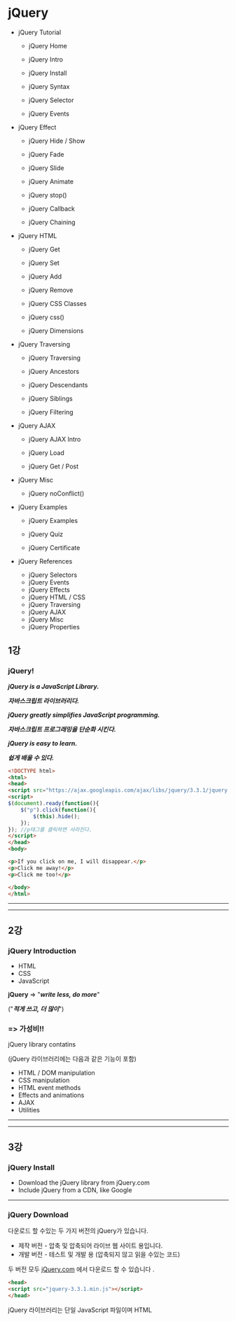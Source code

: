 

# jQuery



* jQuery Tutorial

  * jQuery Home

  * jQuery Intro

  * jQuery Install

  * jQuery Syntax

  * jQuery Selector

  * jQuery Events

    

* jQuery Effect

  * jQuery Hide / Show

  * jQuery Fade

  * jQuery Slide

  * jQuery Animate

  * jQuery stop()

  * jQuery Callback

  * jQuery Chaining

    

* jQuery HTML

  * jQuery Get

  * jQuery Set

  * jQuery Add

  * jQuery Remove

  * jQuery CSS Classes

  * jQuery css()

  * jQuery Dimensions

    

* jQuery Traversing

  * jQuery Traversing

  * jQuery Ancestors

  * jQuery Descendants

  * jQuery Siblings

  * jQuery Filtering

    

* jQuery AJAX

  * jQuery AJAX Intro

  * jQuery Load

  * jQuery Get / Post

    

* jQuery Misc

  * jQuery noConflict()

    

* jQuery Examples

  * jQuery Examples

  * jQuery Quiz

  * jQuery Certificate

    

* jQuery References

  * jQuery Selectors
  * jQuery Events
  * jQuery Effects
  * jQuery HTML / CSS
  * jQuery Traversing
  * jQuery AJAX
  * jQuery Misc
  * jQuery Properties





## 1강



### jQuery!



***jQuery is a JavaScript Library.***

***자바스크립트 라이브러리다.***



***jQuery greatly simplifies JavaScript programming.***

***자바스크립트 프로그래밍을 단순화 시킨다.***



***jQuery is easy to learn.***

***쉽게 배울 수 있다.***



```html
<!DOCTYPE html>
<html>
<head>
<script src="https://ajax.googleapis.com/ajax/libs/jquery/3.3.1/jquery.min.js"></script>
<script>
$(document).ready(function(){
    $("p").click(function(){
        $(this).hide();
    });
}); //p태그를 클릭하면 사라진다.
</script>
</head>
<body>

<p>If you click on me, I will disappear.</p>
<p>Click me away!</p>
<p>Click me too!</p>

</body>
</html>

```





---

---



## 2강



### jQuery Introduction



* HTML
* CSS
* JavaScript



**jQuery** => "***write less, do more***"

("***적게 쓰고, 더 많이***")

### => 가성비!!



jQuery library contatins

(jQuery 라이브러리에는 다음과 같은 기능이 포함)

* HTML / DOM manipulation
* CSS manipulation
* HTML event methods
* Effects and animations
* AJAX
* Utilities





---

---



## 3강



### jQuery Install



* Download the jQuery library from jQuery.com
* Include jQuery from a CDN, like Google



---



### jQuery Download



다운로드 할 수있는 두 가지 버전의 jQuery가 있습니다.

- 제작 버전 - 압축 및 압축되어 라이브 웹 사이트 용입니다.
- 개발 버전 - 테스트 및 개발 용 (압축되지 않고 읽을 수있는 코드)

두 버전 모두 [jQuery.com](http://jquery.com/download/) 에서 다운로드 할 수 있습니다 .



```html
<head>
<script src="jquery-3.3.1.min.js"></script>
</head>
```



jQuery 라이브러리는 단일 JavaScript 파일이며 HTML <script> 태그로 참조합니다 (***<script> 태그는 <head> 섹션 안에 있어야 함***).





---

---



## 4강



### jQuery Syntax



**Basic syntax is:**

(**기본 문법**)

```javascript
$(selector).action()
```



Examples:

```javascript
$(this).hide() //hides the current element.*****
$("p").hide() //hides all <p> elements.
$(".test").hide() //hides all elements with class="test".
$("#test").hide() //hides the element with id="test".
```

***$(this).hide()***



---

#### **The Document Ready Event**

### ***기본***

```javascript
$(document).ready(function(){
    
    //jQuery methods go here...
    
})
```

jQuery는 *도큐멘트 레디 이벤트*

***먼저 jQuery 라이브러리가 로딩이 되어야 실행이 된다!!***

---

#### The element Selector



You can select all <p> elements on a page like this:

```javascript
$("p")
```



Examples:

```javascript
$(document).ready(function(){
    $("button").click(function(){
        $("p").hide();
    });
});
// 버튼을 클릭하면 p태그를 숨긴다.
```

---

#### The #id Selector



```javascript
$("#test")
```



Examples:

```javascript
$(document).ready(function(){
    $("button").click(function(){
        $("#test").hide();
    });
});
// 버튼을 클릭하면 test라는 id를 가진 elements를 숨긴다.
```

---

#### The .class Selector



```javascript
$(".test")
```



Examples:

```javascript
$(document).ready(function(){
    $("button").click(function(){
        $(".test").hide();
    });
});
// 버튼을 클릭하면 test라는 class에 속해 있는 elements를 숨긴다.
```

---

#### More Examples of jQuery Selectors



| Syntax                     | Description                                                  |
| -------------------------- | ------------------------------------------------------------ |
| $("*")                     | Selects ***all*** elements                                   |
| **$(this)**                | Selects the ***current*** HTML element                       |
| $("p.intro")               | Selects all <p> elements with class="intro" (***p태그와 class가 intro 모두에 속하는 element를***) |
| $("p:first")               | Selects the first <p> element (***첫 p태그의 element를***)   |
| $("ul li:first")           | Selects the first <li> element of the first <ul> (***ul의 첫 번째 li***) |
| $("ul li:first-child")     | Selects the first <li> element of every <ul> (***모든 ul의 첫 번째 li들***) |
| $("[href]")                | Selects all elements with an href attribute (***하이퍼 레퍼런스* 속성을 가진 것은 전부 선택**) |
| *$("a[target='_blank']")*  | Selects all <a> elements with a target attribute value equal to "_blank" (***타겟으로 언더바 블랭크가 있는 것을 전부 선택***) |
| *$("a[target!='_blank']")* | Selects all <a> elements with a target attribute value NOT equal to "_blank" (***타겟으로 언더바 블랭크가 아닌 것을 전부 선택***) |
| $(":button")               | Selects all <button> elements and <input> elements of type="button" (***모든 버튼을 선택***) |
| *$("tr:even")*             | Selects all even <tr> elements (***테이블의 짝수 번째들을 선택***) |
| *$( "tr:odd")*             | Selects all odd <tr> elements (***테이블의 홀수 번째들을 선택***) |

---

---



## 5강



### jQuery Event Method



***Event***

visitor's actions



Examples:

* moving a mouse over an element
* selecting a radio button
* clicking on an element



---

#### ***DOM events:***

| Mouse Events | Keyboard Events | Form Events | Document/Window Events |
| ------------ | --------------- | ----------- | ---------------------- |
| click        | keypress        | submit      | load                   |
| dblclick     | keydown         | change      | resize                 |
| mouseenter   | keyup           | focus       | scroll                 |
| mouseleave   |                 | blur        | unload                 |

___

#### jQuery Syntax for Event Methods



To assign a click event to all paragraphs on an page, you can do this:

(클릭 이벤트 할당)

```javascript
$("p").click();
```



The next step is to define what should happen when the event fires. You must pass a function to the event:

```javascript
$("p").click(function(){
    // action goes here!!
    // ex) 사라지거나 경고창을 띄우는
});
```

---

#### Commonly Used jQuery Event Methods



### ***$ (document) .ready ()***





* ***click()***

Examples:

```javascript
$("p").click(function(){
    $(this).hide();
});
```



* ***dblclick()***

Examples:

```javascript
$("p").dblclick(function(){
    $(this).hide();
});
```



* ***mouseenter()***

(*마우스를 가져다 대는 것*)

Examples:

```javascript
$("#p1").mouseenter(function(){
    alert("You entered p1!");
});
```



* ***mouseleave()***

(마우스를 떼는 것)

Examples:

```javascript
$("#p1").mouseleave(function(){
    alert("Bye! You now leave p1!");
});
```



* *mousedown()*

(마우스 왼쪽 버튼을 누를 때(누르는 순간))

Examples:

```javascript
$("#p1").mousedown(function(){
    alert("Mouse down over p1!");
});
```



* *mouseup()*

(마우스 왼쪽 버튼을 누를 때(떼는 순간))

Examples:

```javascript
$("#p1").mousedown(function(){
    alert("Mouse up over p1!");
});
```



* *hover()*

Examples:

```javascript
$("#p1").hover(function(){
    alert("You entered p1!");
},
function(){
    alert("Bye! You now leave p1!");
});
```



* ***focus()***

(마우스를 클릭 해놓으면 색이 변한다.)

Examples:

```javascript
$("input").focus(function(){
    $(this).css("background-color", "#cccccc");
});
```



* ***blur()***

(마우스가 클릭 된 곳에서 다른 곳을 클릭하면 변했던 색이 다시 원래로 돌아온다.)

Examples:

```javascript
$("input").blur(function(){
    $(this).css("background-color", "#ffffff");
});
```





=> 외울 필요는 전혀 없다.

필요할 때 마다 찾아서 쓰자



---

---



## 6강



### jQuery Effects!

##### (Hide and Show)



---

#### jQuery hide() and show()



### Effect 중에 Hide and Show가 중요!!



**syntax**

```javascript
$(selector).hide(speed,callback);

$(selector).show(speed,callback);
```

tip.

***speed***

ex) "fast" / "slow" / "1초 = 1000"

***callback***

다음 챕터에서...



Examples:

```javascript
$("#hide").click(function(){
    $("p").hide();
});

$("#show").click(function(){
    $("p").show();
});
```



```javascript
$("button").click(function(){
    $("p").hide(1000);
});
```

---

#### jQuery toggle()

(*스위치로 껐다 켰다 하는 것* )



### 스위치!!



**syntax**

```javascript
$(selector).toggle(speed,callback);
```



Examples:

```javascript
$("button").click(function(){
    $("p").toggle();
});
```

---

#### jQuery Effect Methods

| Method        | Description                                                  |
| ------------- | ------------------------------------------------------------ |
| animate()     | Runs a custom animation on the selected elements             |
| clearQueue()  | Removes all remaining queued functions from the selected elements |
| delay()       | Sets a delay for all queued functions on the selected elements |
| dequeue()     | Removes the next function from the queue, and then executes the function |
| fadeIn()      | Fades in the selected elements                               |
| fadeOut()     | Fades out the selected elements                              |
| fadeTo()      | Fades in/out the selected elements to a given opacity        |
| fadeToggle()  | Toggles between the fadeIn() and fadeOut() methods           |
| finish()      | Stops, removes and completes all queued animations for the selected elements |
| hide()        | Hides the selected elements                                  |
| queue()       | Shows the queued functions on the selected elements          |
| show()        | Shows the selected elements                                  |
| slideDown()   | Slides-down (shows) the selected elements                    |
| slideToggle() | Toggles between the slideUp() and slideDown() methods        |
| slideUp()     | Slides-up (hides) the selected elements                      |
| stop()        | Stops the currently running animation for the selected elements |
| toggle()      | Toggles between the hide() and show() methods                |

tip.

*한 번씩 실행해보자!!*



* ***animate()***

(지정 애니메이션을 실행)

```javascript
$("button").click(function(){
    $("#box").animate({height: "300px"});
});//박스가 늘어난다
```

Examples:

```javascript
<!DOCTYPE html>
<html>
<head>
<script src="https://ajax.googleapis.com/ajax/libs/jquery/3.3.1/jquery.min.js"></script>
<script>
$(document).ready(function(){
    $("#btn1").click(function(){
        $("#box").animate({height: "300px"});
    });
    $("#btn2").click(function(){
        $("#box").animate({height: "100px"});
    });
});
</script>
</head>
<body>

<button id="btn1">Animate height</button>
<button id="btn2">Reset height</button>

<div id="box" style="background:#98bf21;height:100px;width:100px;margin:6px;"></div>

</body>
</html>
```



* ***clearQueue()***

(선택한 요소에서 대기 열에 있는 나머지 기능을 모두 제거)

```javascript
$("button").click(function(){
    $("div").clearQueue();
});//기능을 정지?
```

Examples:

```javascript
<!DOCTYPE html>
<html>
<head>
<script src="https://ajax.googleapis.com/ajax/libs/jquery/3.3.1/jquery.min.js"></script>
<script> 
$(document).ready(function(){
    $("#start").click(function(){
        $("div").animate({height: 300}, 1500);
        $("div").animate({width: 300}, 1500);
        $("div").animate({height: 100}, 1500);
        $("div").animate({width: 100}, 1500);
    });
    $("#stop").click(function(){
        $("div").clearQueue();
    });
});
</script> 
</head>
<body>

<button id="start">Start Animation</button>
<button id="stop">Stop Animation</button>
<br><br>

<div style="background:red;height:100px;width:100px;"></div>
 
</body>
</html>
```



* ***delay***

(선택한 요소에서 모든 대기 열 기능에 대한 지연을 설정합니다.)

**"slow" / "fast" / 1000 = 1초**

```javascript
$("button").click(function(){
    $("#div1").delay("slow").fadeIn();
    $("#div2").delay("fast").fadeIn();
});
```

Examples:

```javascript
<!DOCTYPE html>
<html>
<head>
<script src="https://ajax.googleapis.com/ajax/libs/jquery/3.3.1/jquery.min.js"></script>
<script>
$(document).ready(function(){
  $("button").click(function(){
    $("#div1").delay("slow").fadeIn();
    $("#div2").delay("fast").fadeIn();
    $("#div3").delay(800).fadeIn();
    $("#div4").delay(2000).fadeIn();
    $("#div5").delay(4000).fadeIn();
  });
});
</script>
</head>
<body>

<p>This example sets different speed values for the delay() method.</p>
<button>Click to fade in boxes with a delay</button>
<br><br>

<div id="div1" style="width:90px;height:90px;display:none;background-color:black;"></div><br>
<div id="div2" style="width:90px;height:90px;display:none;background-color:green;"></div><br>
<div id="div3" style="width:90px;height:90px;display:none;background-color:blue;"></div><br>
<div id="div4" style="width:90px;height:90px;display:none;background-color:red;"></div><br>
<div id="div5" style="width:90px;height:90px;display:none;background-color:purple;"></div><br>

</body>
</html>
```

 



---

---



## 7강



### jQuery Effects

##### (Fading)



* fadeIn()
* fadeOut()
* fadeToggle()
* fadeTo()



---



* ***fadeIn()***

**Syntax:**

```javascript
$(selector).fadeIn(speed, callback);
```

선택자 지정하고 페이드인을 한다.

속도 지정하고 콜백



Examples:

```javascript
$("button").click(function(){
    $("#div1").fadeIn();
    $("#div2").fadeIn("slow");
    $("#div3").fadeIn(3000);
});
```

```javascript
<!DOCTYPE html>
<html>
<head>
<script src="https://ajax.googleapis.com/ajax/libs/jquery/3.3.1/jquery.min.js"></script>
<script>
$(document).ready(function(){
    $("button").click(function(){
        $("#div1").fadeOut();
        $("#div2").fadeOut("slow");
        $("#div3").fadeOut(3000);
    });
});
</script>
</head>
<body>

<p>Demonstrate fadeOut() with different parameters.</p>

<button>Click to fade out boxes</button><br><br>

<div id="div1" style="width:80px;height:80px;background-color:red;"></div><br>
<div id="div2" style="width:80px;height:80px;background-color:green;"></div><br>
<div id="div3" style="width:80px;height:80px;background-color:blue;"></div>

</body>
</html>
```



* ***fadeOut()***

**Syntax:**

```javascript
$(selector).fadeOut(speed, callback);
```

Examples:

```javascript
$("button").click(function(){
    $("#div1").fadeOut();
    $("#div2").fadeOut("slow");
    $("#div3").fadeOut(3000);
});
```

```javascript
<!DOCTYPE html>
<html>
<head>
<script src="https://ajax.googleapis.com/ajax/libs/jquery/3.3.1/jquery.min.js"></script>
<script>
$(document).ready(function(){
    $("button").click(function(){
        $("#div1").fadeOut();
        $("#div2").fadeOut("slow");
        $("#div3").fadeOut(3000);
    });
});
</script>
</head>
<body>

<p>Demonstrate fadeOut() with different parameters.</p>

<button>Click to fade out boxes</button><br><br>

<div id="div1" style="width:80px;height:80px;background-color:red;"></div><br>
<div id="div2" style="width:80px;height:80px;background-color:green;"></div><br>
<div id="div3" style="width:80px;height:80px;background-color:blue;"></div>

</body>
</html>
```



* ***fadeToggle()***

**Syntax:**

```javascript
$(selector).fadeToggle(speed, callback);
```

토글은 스위치!!



Examples:

```javascript
$("button").click(function(){
    $("#div1").fadeToggle();
    $("#div2").fadeToggle("slow");
    $("#div3").fadeToggle(3000);
});
```

```javascript
<!DOCTYPE html>
<html>
<head>
<script src="https://ajax.googleapis.com/ajax/libs/jquery/3.3.1/jquery.min.js"></script>
<script>
$(document).ready(function(){
    $("button").click(function(){
        $("#div1").fadeToggle();
        $("#div2").fadeToggle("slow");
        $("#div3").fadeToggle(3000);
    });
});
</script>
</head>
<body>

<p>Demonstrate fadeToggle() with different speed parameters.</p>

<button>Click to fade in/out boxes</button><br><br>

<div id="div1" style="width:80px;height:80px;background-color:red;"></div>
<br>
<div id="div2" style="width:80px;height:80px;background-color:green;"></div>
<br>
<div id="div3" style="width:80px;height:80px;background-color:blue;"></div>

</body>
</html>
```



* ***fadeTo()***

**Syntax:**

```javascript
$(selector).fadeTo(speed,opacity,callback);
```

fadeTo()의 경우 opacity가 포함!!

(opacity => 투명도(0에서 1사이))



Examples:

```javascript
$("button").click(function(){
    $("#div1").fadeTo("slow", 0.15);
    $("#div2").fadeTo("slow", 0.4);
    $("#div3").fadeTo("slow", 0.7);
});
```

```javascript
<!DOCTYPE html>
<html>
<head>
<script src="https://ajax.googleapis.com/ajax/libs/jquery/3.3.1/jquery.min.js"></script>
<script>
$(document).ready(function(){
    $("button").click(function(){
        $("#div1").fadeTo("slow", 0.15);
        $("#div2").fadeTo("slow", 0.4);
        $("#div3").fadeTo("slow", 0.7);
    });
});
</script>
</head>
<body>

<p>Demonstrate fadeTo() with different parameters.</p>

<button>Click to fade boxes</button><br><br>

<div id="div1" style="width:80px;height:80px;background-color:red;"></div><br>
<div id="div2" style="width:80px;height:80px;background-color:green;"></div><br>
<div id="div3" style="width:80px;height:80px;background-color:blue;"></div>

</body>
</html>
```





---

---



## 8강



### jQuery Effects

##### (Sliding)



* slideDown()
* slideUp()
* slideToggle()



---



* ***slideDown()***

**Syntax:**

```javascript
$(selector).slideDown(speed,callback);
```

Examples:

```javascript
$("#flip").click(function(){
    $("#panel").slideDown();
});
```

```javascript
<!DOCTYPE html>
<html>
<head>
<script src="https://ajax.googleapis.com/ajax/libs/jquery/3.3.1/jquery.min.js"></script>
<script> 
$(document).ready(function(){
    $("#flip").click(function(){
        $("#panel").slideDown("slow");
    });
});
</script>
 
<style> 
#panel, #flip {
    padding: 5px;
    text-align: center;
    background-color: #e5eecc;
    border: solid 1px #c3c3c3;
}

#panel {
    padding: 50px;
    display: none;
}
</style>
</head>
<body>
 
<div id="flip">Click to slide down panel</div>
<div id="panel">Hello world!</div>

</body>
</html>
```



* ***slideUp()***

**Syntax:**

```javascript
$(selector).slideUp(speed,callback);
```

Examples:

```javascript
$("#flip").click(function(){
    $("#panel").slideUp();
});
```

```javascript
<!DOCTYPE html>
<html>
<head>
<script src="https://ajax.googleapis.com/ajax/libs/jquery/3.3.1/jquery.min.js"></script>
<script> 
$(document).ready(function(){
    $("#flip").click(function(){
        $("#panel").slideUp("slow");
    });
});
</script>
 
<style> 
#panel, #flip {
    padding: 5px;
    text-align: center;
    background-color: #e5eecc;
    border: solid 1px #c3c3c3;
}

#panel {
    padding: 50px;
}
</style>
</head>
<body>
 
<div id="flip">Click to slide up panel</div>
<div id="panel">Hello world!</div>

</body>
</html>
```



* ***slideToggle()***

**Syntax:**

```javascript
$(selector).slideToggle(speed,callback);
```

토글은 스위치!!



Examples:

```javascript
$("#flip").click(function(){
    $("#panel").slideToggle();
});
```

```javascript
<!DOCTYPE html>
<html>
<head>
<script src="https://ajax.googleapis.com/ajax/libs/jquery/3.3.1/jquery.min.js"></script>
<script> 
$(document).ready(function(){
    $("#flip").click(function(){
        $("#panel").slideToggle("slow");
    });
});
</script>

<style> 
#panel, #flip {
    padding: 5px;
    text-align: center;
    background-color: #e5eecc;
    border: solid 1px #c3c3c3;
}

#panel {
    padding: 50px;
    display: none;
}
</style>
</head>
<body>
 
<div id="flip">Click to slide the panel down or up</div>
<div id="panel">Hello world!</div>

</body>
</html>
```





---

---



## 9강



### jQuery Effects

##### (Animation)



* ***animate()***

**Syntax:**

```javascript
$(selector).animate({params},speed,callback);
```

Examples:

```javascript
$("button").click(function(){
    $("div").animate({left: '250px'});
}); //왼쪽에 250px만큼 공간을 두고 이동
```

```javascript
<!DOCTYPE html>
<html>
<head>
<script src="https://ajax.googleapis.com/ajax/libs/jquery/3.3.1/jquery.min.js"></script>
<script> 
$(document).ready(function(){
    $("button").click(function(){
        $("div").animate({left: '250px'});
    });
});
</script> 
</head>
<body>

<button>Start Animation</button>

<p>By default, all HTML elements have a static position, and cannot be moved. To manipulate the position, remember to first set the CSS position property of the element to relative, fixed, or absolute!</p>

<div style="background:#98bf21;height:100px;width:100px;position:absolute;"></div>

</body>
</html>
```



* ***animate()*** - **(Manipulate Multiple Properties)**



tip.

복합적



Examples:

```javascript
$("button").click(function(){
    $("div").animate({
        left: '250px',
        opacity: '0.5',
        height: '150px',
        width: '150px'
    });
}); 
```

```javascript
<!DOCTYPE html>
<html>
<head>
<script src="https://ajax.googleapis.com/ajax/libs/jquery/3.3.1/jquery.min.js"></script>
<script> 
$(document).ready(function(){
    $("button").click(function(){
        $("div").animate({
            left: '250px',
            opacity: '0.5',
            height: '150px',
            width: '150px'
        });
    });
});
</script> 
</head>
<body>

<button>Start Animation</button>

<p>By default, all HTML elements have a static position, and cannot be moved. To manipulate the position, remember to first set the CSS position property of the element to relative, fixed, or absolute!</p>

<div style="background:#98bf21;height:100px;width:100px;position:absolute;"></div>

</body>
</html>
```



* ***animate()*** - (**Using Relative Values)**



tip.

+= : 상대적 증가

-= : 상대적 감소



Examples:

```javascript
$("button").click(function(){
    $("div").animate({
        left: '250px',
        height: '+=150px',
        width: '+=150px'
    });
});
/*
relative
+=(상대적 증가) / -=(상대적 감소)
*/
```

```javascript
<!DOCTYPE html>
<html>
<head>
<script src="https://ajax.googleapis.com/ajax/libs/jquery/3.3.1/jquery.min.js"></script>
<script> 
$(document).ready(function(){
    $("button").click(function(){
        $("div").animate({
            left: '250px',
            height: '+=150px',
            width: '+=150px'
        });
    });
});
</script> 
</head>
<body>

<button>Start Animation</button>

<p>By default, all HTML elements have a static position, and cannot be moved. To manipulate the position, remember to first set the CSS position property of the element to relative, fixed, or absolute!</p>

<div style="background:#98bf21;height:100px;width:100px;position:absolute;"></div>

</body>
</html>
```



* ***animate()*** - **(Using Pre-defined Values)**



tip.

toggle

### 스위치!!



Examples:

```javascript
$("button").click(function(){
    $("div").animate({
        height: 'toggle'
    });
}); 
```

```javascript
<!DOCTYPE html>
<html>
<head>
<script src="https://ajax.googleapis.com/ajax/libs/jquery/3.3.1/jquery.min.js"></script>
<script> 
$(document).ready(function(){
    $("button").click(function(){
        $("div").animate({
            height: 'toggle'
        });
    });
});
</script> 
</head>
<body>

<p>Click the button multiple times to toggle the animation.</p>

<button>Start Animation</button>

<p>By default, all HTML elements have a static position, and cannot be moved. To manipulate the position, remember to first set the CSS position property of the element to relative, fixed, or absolute!</p>

<div style="background:#98bf21;height:100px;width:100px;position:absolute;"></div>

</body>
</html>
```



* ***animate()*** - **(Uses Queue Functionality)**



tip.

#### 순서!!(연속적 / 하나씩)



Examples. 1

```javascript
$("button").click(function(){
    var div = $("div");
    div.animate({height: '300px', opacity: '0.4'}, "slow");
    div.animate({width: '300px', opacity: '0.8'}, "slow");
    div.animate({height: '100px', opacity: '0.4'}, "slow");
    div.animate({width: '100px', opacity: '0.8'}, "slow");
}); 
```

```javascript
<!DOCTYPE html>
<html>
<head>
<script src="https://ajax.googleapis.com/ajax/libs/jquery/3.3.1/jquery.min.js"></script>
<script> 
$(document).ready(function(){
    $("button").click(function(){
        var div = $("div");
        div.animate({height: '300px', opacity: '0.4'}, "slow");
        div.animate({width: '300px', opacity: '0.8'}, "slow");
        div.animate({height: '100px', opacity: '0.4'}, "slow");
        div.animate({width: '100px', opacity: '0.8'}, "slow");
    });
});
</script> 
</head>
<body>

<button>Start Animation</button>

<p>By default, all HTML elements have a static position, and cannot be moved. To manipulate the position, remember to first set the CSS position property of the element to relative, fixed, or absolute!</p>

<div style="background:#98bf21;height:100px;width:100px;position:absolute;"></div>

</body>
</html>

```



Examples. 2

```javascript
$("button").click(function(){
    var div = $("div");
    div.animate({left: '100px'}, "slow");
    div.animate({fontSize: '3em'}, "slow");
}); 
```

```javascript
<!DOCTYPE html>
<html>
<head>
<script src="https://ajax.googleapis.com/ajax/libs/jquery/3.3.1/jquery.min.js"></script>
<script> 
$(document).ready(function(){
    $("button").click(function(){
        var div = $("div");  
        div.animate({left: '100px'}, "slow");
        div.animate({fontSize: '3em'}, "slow");
    });
});
</script> 
</head>
<body>

<button>Start Animation</button>

<p>By default, all HTML elements have a static position, and cannot be moved. To manipulate the position, remember to first set the CSS position property of the element to relative, fixed, or absolute!</p>

<div style="background:#98bf21;height:100px;width:200px;position:absolute;">HELLO</div>

</body>
</html>
```





---

---



## 10강



### jQuery Stop Animation



* ***stop()***

동작 중인 애니메이션을 멈춘다!!



**Syntax:**

```javascript
$(selector).stop(stopAll,goToEnd);
```



tip. *전부 기본 값은 아니다!*(이해가 잘 안됨!!)

**stopAll**: 전부 멈출지 / 현재 진행 중인 것만 멈출지

(기본값으로는 현재 진행 중인 것만 멈춘다.)

**goToEnd**: 멈추었을 때 처음부터 다시 시작할 것 인지



기본 값이 아니라는 것이 비어있어도 된다는 의미?

비어있어도 동작은 한다!!



Examples:

```javascript
$("#stop").click(function(){
    $("#panel").stop();
});
```

```javascript
<!DOCTYPE html>
<html>
<head>
<script src="https://ajax.googleapis.com/ajax/libs/jquery/3.3.1/jquery.min.js"></script>
<script> 
$(document).ready(function(){
    $("#flip").click(function(){
        $("#panel").slideDown(5000);
    });
    $("#stop").click(function(){
        $("#panel").stop();
    });
});
</script>
 
<style> 
#panel, #flip {
    padding: 5px;
    font-size: 18px;
    text-align: center;
    background-color: #555;
    color: white;
    border: solid 1px #666;
    border-radius: 3px;
}

#panel {
    padding: 50px;
    display: none;
}
</style>
</head>
<body>
 
<button id="stop">Stop sliding</button>

<div id="flip">Click to slide down panel</div>
<div id="panel">Hello world!</div>

</body>
</html>
```





---

---



## 11강



### jQuery Callback Function



***주고 있는 효과가 다 끝났을 때 실행되는 함수***

***콜백 함수는 현재 효과가 끝난 후에 실행 됩니다.***



일반적인 구문

Typical syntax:

```javascript
 $(selector).hide(speed,callback);
```



tip.

**speed**: 대기시간 ("slow", "fast", "1000", ...)

**callback**: 콜백 함수

ex) 10초 후(**speed**)에 hide기능(**callback**)을 실행한다!!



**Example with Callback**

```javascript
$("button").click(function(){
    $("p").hide("slow", function(){
        alert("The paragraph is now hidden");
    });
});
```

```javascript
<!DOCTYPE html>
<html>
<head>
<script src="https://ajax.googleapis.com/ajax/libs/jquery/3.3.1/jquery.min.js"></script>
<script>
$(document).ready(function(){
    $("button").click(function(){
        $("p").hide("slow", function(){
            alert("The paragraph is now hidden");
        });
    });
});
</script>
</head>
<body>

<button>Hide</button>

<p>This is a paragraph with little content.</p>

</body>
</html>
```



**Example without Callback**

```javascript
$("button").click(function(){
    $("p").hide(1000);
    alert("The paragraph is now hidden");
});
```

```javascript
<!DOCTYPE html>
<html>
<head>
<script src="https://ajax.googleapis.com/ajax/libs/jquery/3.3.1/jquery.min.js"></script>
<script>
$(document).ready(function(){
    $("button").click(function(){
        $("p").hide(1000);
        alert("The paragraph is now hidden");
    });
});
</script>
</head>
<body>

<button>Hide</button>

<p>This is a paragraph with little content.</p>

</body>
</html>
```





---

---



## 12강



### jQuery Chaining



***동일한 요소에서 여러 jQuery명령을 차례로 실행***



Example:

```javascript
$("#p1").css("color", "red").slideUp(2000).slideDown(2000);
```

*선택자 #p1에서 css기능 slideUp기능 slideDown기능을 순서대로 실행!!*

```javascript
<!DOCTYPE html>
<html>
<head>
<script src="https://ajax.googleapis.com/ajax/libs/jquery/3.3.1/jquery.min.js"></script>
<script>
$(document).ready(function(){
    $("button").click(function(){
        $("#p1").css("color", "red").slideUp(2000).slideDown(2000);
    });
});
</script>
</head>
<body>

<p id="p1">jQuery is fun!!</p>

<button>Click me</button>

</body>
</html>
```



Example:

```javascript
$("#p1").css("color", "red")
  .slideUp(2000)
  .slideDown(2000);
```

*jQuery는 관대한 언어라 이런 식으로 작성하여도 오류가 발생하지 않는다!!*





---

---



## 13강



### jQuery HTML!

#### (Get Content and Attributes)



---

### ***jQuery DOM Manipulation***

#### ***(DOM = Document Object Model)***

#### ***(문서 객체 모델)***

*문서들의 여러 부분들을 object로 모듈화 시켜 트리 형태로  나타내는 것을 DOM이라고 한다.*

(브라우저에서 시각적으로 볼 때 그 많은 것들은 표준화 된 DOM이라는 것을 이용해서 쉽게 처리)

jQuery는 이러한 DOM을 간단하게 다룰 수 있는 장점이 있다. (***내용 이해 필수!!***)

---



* ***text()*** - 선택한 요소의 텍스트 내용을 설정하거나 반환합니다.
* ***html()*** - 선택한 요소의 내용을 설정하거나 반환합니다(HTML 마크 업 포함).
* ***val()*** - 양식 필드의 값을 설정하거나 반환합니다.
* ***attr()*** - href의 속성값을 가져오는 방법



Example: text() / html()

```javascript
$("#btn1").click(function(){
    alert("Text: " + $("#test").text());
});
$("#btn2").click(function(){
    alert("HTML: " + $("#test").html());
});
```

```javascript
<!DOCTYPE html>
<html>
<head>
<script src="https://ajax.googleapis.com/ajax/libs/jquery/3.3.1/jquery.min.js"></script>
<script>
$(document).ready(function(){
    $("#btn1").click(function(){
        alert("Text: " + $("#test").text());
    });
    $("#btn2").click(function(){
        alert("HTML: " + $("#test").html());
    });
});
</script>
</head>
<body>

<p id="test">This is some <b>bold</b> text in a paragraph.</p>

<button id="btn1">Show Text</button>
<button id="btn2">Show HTML</button>

</body>
</html>
```

**text()** =>

Text: This is some bold text in a paragraph.



**html()** =>

HTML: This is some <b>bold</b> text in a paragraph.





Example: val()

```javascript
$("#btn1").click(function(){
    alert("Value: " + $("#test").val());
});
```

```javascript
<!DOCTYPE html>
<html>
<head>
<script src="https://ajax.googleapis.com/ajax/libs/jquery/3.3.1/jquery.min.js"></script>
<script>
$(document).ready(function(){
    $("button").click(function(){
        alert("Value: " + $("#test").val());
    });
});
</script>
</head>
<body>

<p>Name: <input type="text" id="test" value="Mickey Mouse"></p>

<button>Show Value</button>

</body>
</html>
```

**val()** =>

Value: Mickey Mouse





Example: attr()

```javascript
$("button").click(function(){
    alert($("#w3s").attr("href"));
});
```

```javascript
<!DOCTYPE html>
<html>
<head>
<script src="https://ajax.googleapis.com/ajax/libs/jquery/3.3.1/jquery.min.js"></script>
<script>
$(document).ready(function(){
    $("button").click(function(){
        alert($("#w3s").attr("href"));
    });
});
</script>
</head>
<body>

<p><a href="https://www.w3schools.com" id="w3s">W3Schools.com</a></p>

<button>Show href Value</button>

</body>
</html>
```

**attr()** =>

https://www.w3schools.com





---

---



## 14강



### jQuery Add Elements



* ***append()*** - 선택한 요소의 끝에 내용을 삽입합니다.
* ***prepend()*** - 선택한 요소의 시작 부분에 내용을 삽입합니다.
* ***after()*** - 선택한 요소 뒤에 내용을 삽입
* ***before()*** - 선택한 요소 앞에 내용을 삽입



Example: append()

```javascript
$("p").append("Some appended text.");
```

```javascript
<!DOCTYPE html>
<html>
<head>
<script src="https://ajax.googleapis.com/ajax/libs/jquery/3.3.1/jquery.min.js"></script>
<script>
$(document).ready(function(){
    $("#btn1").click(function(){
        $("p").append(" <b>Appended text</b>.");
    });

    $("#btn2").click(function(){
        $("ol").append("<li>Appended item</li>");
    });
});
</script>
</head>
<body>

<p>This is a paragraph.</p>
<p>This is another paragraph.</p>

<ol>
  <li>List item 1</li>
  <li>List item 2</li>
  <li>List item 3</li>
</ol>

<button id="btn1">Append text</button>
<button id="btn2">Append list items</button>

</body>
</html>
```



Example: prepend()

```javascript
$("p").prepend("Some prepended text.");
```

```javascript
<!DOCTYPE html>
<html>
<head>
<script src="https://ajax.googleapis.com/ajax/libs/jquery/3.3.1/jquery.min.js"></script>
<script>
$(document).ready(function(){
    $("#btn1").click(function(){
        $("p").prepend("<b>Prepended text</b>. ");
    });
    $("#btn2").click(function(){
        $("ol").prepend("<li>Prepended item</li>");
    });
});
</script>
</head>
<body>

<p>This is a paragraph.</p>
<p>This is another paragraph.</p>

<ol>
  <li>List item 1</li>
  <li>List item 2</li>
  <li>List item 3</li>
</ol>

<button id="btn1">Prepend text</button>
<button id="btn2">Prepend list item</button>

</body>
</html>
```



Example: 여러 가지 새로운 element 추가 방법 (**중요!!**)

```javascript
function appendText() {
    var txt1 = "<p>Text.</p>";               // Create element with HTML  
    var txt2 = $("<p></p>").text("Text.");   // Create with jQuery
    var txt3 = document.createElement("p");  // Create with DOM
    txt3.innerHTML = "Text.";
    $("body").append(txt1, txt2, txt3);      // Append the new elements 
}
```

```javascript
<!DOCTYPE html>
<html>
<head>
<script src="https://ajax.googleapis.com/ajax/libs/jquery/3.3.1/jquery.min.js"></script>
<script>
function appendText() {
    var txt1 = "<p>Text.</p>";              // Create text with HTML
    var txt2 = $("<p></p>").text("Text.");  // Create text with jQuery
    var txt3 = document.createElement("p");
    txt3.innerHTML = "Text.";               // Create text with DOM
    $("body").append(txt1, txt2, txt3);     // Append new elements
}
</script>
</head>
<body>

<p>This is a paragraph.</p>
<button onclick="appendText()">Append text</button>

</body>
</html>
```

*jQuery가 가장 간편?*



Example: after() / before()

```javascript
$("img").after("Some text after");

$("img").before("Some text before");
```

```javascript
<!DOCTYPE html>
<html>
<head>
<script src="https://ajax.googleapis.com/ajax/libs/jquery/3.3.1/jquery.min.js"></script>
<script>
$(document).ready(function(){
    $("#btn1").click(function(){
        $("img").before("<b>Before</b>");
    });

    $("#btn2").click(function(){
        $("img").after("<i>After</i>");
    });
});
</script>
</head>
<body>

<img src="/images/w3jquery.gif" alt="jQuery" width="100" height="140"><br><br>

<button id="btn1">Insert before</button>
<button id="btn2">Insert after</button>

</body>
</html>
```



Example: 여러가지 새로운 element 추가 방법(**중요!!**)

```javascript
function afterText() {
    var txt1 = "<b>I </b>";                    // Create element with HTML  
    var txt2 = $("<i></i>").text("love ");     // Create with jQuery
    var txt3 = document.createElement("b");    // Create with DOM
    txt3.innerHTML = "jQuery!";
    $("img").after(txt1, txt2, txt3);          // Insert new elements after <img>
}
```

```javascript
<!DOCTYPE html>
<html>
<head>
<script src="https://ajax.googleapis.com/ajax/libs/jquery/3.3.1/jquery.min.js"></script>
<script>
function afterText() {
    var txt1 = "<b>I </b>";                   // Create element with HTML
    var txt2 = $("<i></i>").text("love ");    // Create with jQuery
    var txt3 = document.createElement("b");   // Create with DOM
    txt3.innerHTML = "jQuery!";
    $("img").after(txt1, txt2, txt3);      // Insert new elements after img
}
</script>
</head>
<body>

<img src="/images/w3jquery.gif" alt="jQuery" width="100" height="140">

<p>Click the button to insert text after the image.</p>

<button onclick="afterText()">Insert after</button>

</body>
</html>
```

tip.

txt1 => 볼드체

txt2 => 이텔릭체

txt3 => 볼드체





### jQuery Remove Elements



* ***remove()*** - 선택된 요소 (및 그 자식 요소)를 제거합니다.
* ***empty()*** - 선택한 요소에서 자식 요소를 제거합니다.



tip.

*둘의 차이는*

*remove()는 전체를 제거*

*empty()는 자식 요소(child element)만 제거*



Example: remove()

```javascript
$("#div1").remove();
```

```javascript
<!DOCTYPE html>
<html>
<head>
<script src="https://ajax.googleapis.com/ajax/libs/jquery/3.3.1/jquery.min.js"></script>
<script>
$(document).ready(function(){
    $("button").click(function(){
        $("#div1").remove();
    });
});
</script>
</head>
<body>

<div id="div1" style="height:100px;width:300px;border:1px solid black;background-color:yellow;">

This is some text in the div.
<p>This is a paragraph in the div.</p>
<p>This is another paragraph in the div.</p>

</div>
<br>

<button>Remove div element</button>

</body>
</html>
```



Example: empty()

```javascript
$("#div1").empty();
```

```javascript
<!DOCTYPE html>
<html>
<head>
<script src="https://ajax.googleapis.com/ajax/libs/jquery/3.3.1/jquery.min.js"></script>
<script>
$(document).ready(function(){
    $("button").click(function(){
        $("#div1").empty();
    });
});
</script>
</head>
<body>

<div id="div1" style="height:100px;width:300px;border:1px solid black;background-color:yellow;">

This is some text in the div.
<p>This is a paragraph in the div.</p>
<p>This is another paragraph in the div.</p>

</div>
<br>

<button>Empty the div element</button>

</body>
</html>
```



Example: Filter the Elements to be Removed

(제거할 요소 ***필터링***)

예제. 1 : .test(test class)만 remove!!

```javascript
$("p").remove(".test");
```

```javascript
<!DOCTYPE html>
<html>
<head>
<script src="https://ajax.googleapis.com/ajax/libs/jquery/3.3.1/jquery.min.js"></script>
<script>
$(document).ready(function(){
    $("button").click(function(){
        $("p").remove(".test");
    });
});
</script>
<style>
.test {
    color: red;
    font-size: 20px;
}
</style>
</head>
<body>

<p>This is a paragraph.</p>
<p class="test">This is another paragraph.</p>
<p class="test">This is another paragraph.</p>

<button>Remove all p elements with class="test"</button>

</body>
</html>
```

예제. 2 : .test / .demo (test class / demo class)만 remove!!

```javascript
$("p").remove(".test, .demo");
```

```javascript
<!DOCTYPE html>
<html>
<head>
<script src="https://ajax.googleapis.com/ajax/libs/jquery/3.3.1/jquery.min.js"></script>
<script>
$(document).ready(function(){
    $("button").click(function(){
        $("p").remove(".test, .demo");
    });
});
</script>
<style>
.test {
    color: red;
    font-size: 20px;
}

.demo {
    color: green;
    font-size: 25px;
}
</style>
</head>
<body>

<p>This is a paragraph.</p>
<p class="test">This is p element with class="test".</p>
<p class="test">This is p element with class="test".</p>
<p class="demo">This is p element with class="demo".</p>

<button>Remove all p elements with class="test" and class="demo"</button>

</body>
</html>
```





---

---



## 15강



### jQuery - CSS!

##### (Get and Set CSS Classes)



#### jQuery Manipulating CSS



* ***addClass()*** - 선택한 요소에 하나 이상의 클래스를 추가합니다.
* ***removeClass()*** - 선택한 요소에서 하나 이상의 클래스를 제거합니다.
* ***toggleClass()*** - 선택한 요소에서 클래스를 추가 / 제거 토글 (**스위치**)
* ***css()*** - 스타일 속성을 설정하거나 반환합니다.



Tip.

```css
.important {
    font-weight: bold;
    font-size: xx-large;
}

.blue {
    color: blue;
}
```

*아래의 예제에서는 위의 CSS가 공통적으로 사용된다!!*



Example: addClass()

```javascript
$("button").click(function(){
    $("h1, h2, p").addClass("blue");
    $("div").addClass("important");
});
```

```javascript
<!DOCTYPE html>
<html>
<head>
<script src="https://ajax.googleapis.com/ajax/libs/jquery/3.3.1/jquery.min.js"></script>
<script>
$(document).ready(function(){
    $("button").click(function(){
        $("h1, h2, p").addClass("blue");
        $("div").addClass("important");
    });
});
</script>
<style>
.important {
    font-weight: bold;
    font-size: xx-large;
}

.blue {
    color: blue;
}
</style>
</head>
<body>

<h1>Heading 1</h1>
<h2>Heading 2</h2>

<p>This is a paragraph.</p>
<p>This is another paragraph.</p>

<div>This is some important text!</div><br>

<button>Add classes to elements</button>

</body>
</html>
```

*addClass()매서드 내에서 여러 클래스를 지정할 수 도 있다*

```javascript
$("button").click(function(){
    $("#div1").addClass("important blue");
});
```

*" " 내에서 띄어쓰기!!*

```javascript
<!DOCTYPE html>
<html>
<head>
<script src="https://ajax.googleapis.com/ajax/libs/jquery/3.3.1/jquery.min.js"></script>
<script>
$(document).ready(function(){
    $("button").click(function(){
        $("#div1").addClass("important blue");
    });
});
</script>
<style>
.important {
    font-weight: bold;
    font-size: xx-large;
}

.blue {
    color: blue;
}
</style>
</head>
<body>

<div id="div1">This is some text.</div>
<div id="div2">This is some text.</div>
<br>

<button>Add classes to first div element</button>

</body>
</html>
```



Example: removeClass()

```javascript
$("button").click(function(){
    $("h1, h2, p").removeClass("blue");
});
```

```javascript
<!DOCTYPE html>
<html>
<head>
<script src="https://ajax.googleapis.com/ajax/libs/jquery/3.3.1/jquery.min.js"></script>
<script>
$(document).ready(function(){
    $("button").click(function(){
        $("h1, h2, p").removeClass("blue");
    });
});
</script>
<style>
.important {
    font-weight: bold;
    font-size: xx-large;
}

.blue {
    color: blue;
}
</style>
</head>
<body>

<h1 class="blue">Heading 1</h1>
<h2 class="blue">Heading 2</h2>

<p class="blue">This is a paragraph.</p>
<p>This is another paragraph.</p>

<button>Remove class from elements</button>

</body>
</html>
```



Example: toggleClass()

```javascript
$("button").click(function(){
    $("h1, h2, p").toggleClass("blue");
});
```

```javascript
<!DOCTYPE html>
<html>
<head>
<script src="https://ajax.googleapis.com/ajax/libs/jquery/3.3.1/jquery.min.js"></script>
<script>
$(document).ready(function(){
    $("button").click(function(){
        $("h1, h2, p").toggleClass("blue");
    });
});
</script>
<style>
.blue {
    color: blue;
}
</style>
</head>
<body>

<h1>Heading 1</h1>
<h2>Heading 2</h2>

<p>This is a paragraph.</p>
<p>This is another paragraph.</p>

<button>Toggle class</button>

</body>
</html>
```





#### jQuery css() Method



***CSS의 속성 반환***

지정된 CSS속성의 값을 반환하려면 다음 구문을 사용

```javascript
css("propertyname");
```



Example:

```javascript
$("p").css("background-color");
```

```javascript
<!DOCTYPE html>
<html>
<head>
<script src="https://ajax.googleapis.com/ajax/libs/jquery/3.3.1/jquery.min.js"></script>
<script>
$(document).ready(function(){
    $("button").click(function(){
        alert("Background color = " + $("p").css("background-color"));
    });
});
</script>
</head>
<body>

<h2>This is a heading</h2>

<p style="background-color:#ff0000">This is a paragraph.</p>
<p style="background-color:#00ff00">This is a paragraph.</p>
<p style="background-color:#0000ff">This is a paragraph.</p>

<button>Return background-color of p</button>

</body>
</html>
```

*Background 컬러의 rgb 값을 보여준다.*

=> Background color = rgb(255, 0, 0)



***CSS의 속성 설정*** **중요!!**  

지정된 CSS의 속성을 설정하려면 다음 구문을 사용

```javascript
css("propertyname","value");
```

**하나의 CSS의 속성을 사용하기 위해서는 *,(쉼표)*를 사용해야 한다.**



Example:

```javascript
$("p").css("background-color", "yellow");
```

```javascript
<!DOCTYPE html>
<html>
<head>
<script src="https://ajax.googleapis.com/ajax/libs/jquery/3.3.1/jquery.min.js"></script>
<script>
$(document).ready(function(){
    $("button").click(function(){
        $("p").css("background-color", "yellow");
    });
});
</script>
</head>
<body>

<h2>This is a heading</h2>

<p style="background-color:#ff0000">This is a paragraph.</p>
<p style="background-color:#00ff00">This is a paragraph.</p>
<p style="background-color:#0000ff">This is a paragraph.</p>

<p>This is a paragraph.</p>

<button>Set background-color of p</button>

</body>
</html>
```



***여러 CSS의 속성 설정*** **중요!!**

여러 CSS의 속성을 사용하려면 다음 구문을 사용

```javascript
css({"propertyname":"value","propertyname":"value",...});
```

**여러 개의 CSS의 속성을 사용하기 위해서는 *:(콜론)*을 사용해야한다.**



Example:

```javascript
$("p").css({"background-color": "yellow", "font-size": "200%"});
```

```javascript
<!DOCTYPE html>
<html>
<head>
<script src="https://ajax.googleapis.com/ajax/libs/jquery/3.3.1/jquery.min.js"></script>
<script>
$(document).ready(function(){
    $("button").click(function(){
        $("p").css({"background-color": "yellow", "font-size": "200%"});
    });
});
</script>
</head>
<body>

<h2>This is a heading</h2>

<p style="background-color:#ff0000">This is a paragraph.</p>
<p style="background-color:#00ff00">This is a paragraph.</p>
<p style="background-color:#0000ff">This is a paragraph.</p>

<p>This is a paragraph.</p>

<button>Set multiple styles for p</button>

</body>
</html>
```



***jQuery CSS Method 참고***

| Method                                                       | Description                                                  |
| ------------------------------------------------------------ | ------------------------------------------------------------ |
| [addClass()](https://www.w3schools.com/jquery/html_addclass.asp) | Adds one or more class names to selected elements            |
| [after()](https://www.w3schools.com/jquery/html_after.asp)   | Inserts content after selected elements                      |
| [append()](https://www.w3schools.com/jquery/html_append.asp) | Inserts content at the end of selected elements              |
| [appendTo()](https://www.w3schools.com/jquery/html_appendto.asp) | Inserts HTML elements at the end of selected elements        |
| [attr()](https://www.w3schools.com/jquery/html_attr.asp)     | Sets or returns attributes/values of selected elements       |
| [before()](https://www.w3schools.com/jquery/html_before.asp) | Inserts content before selected elements                     |
| [clone()](https://www.w3schools.com/jquery/html_clone.asp)   | Makes a copy of selected elements                            |
| [css()](https://www.w3schools.com/jquery/css_css.asp)        | Sets or returns one or more style properties for selected elements |
| [detach()](https://www.w3schools.com/jquery/html_detach.asp) | Removes selected elements (keeps data and events)            |
| [empty()](https://www.w3schools.com/jquery/html_empty.asp)   | Removes all child nodes and content from selected elements   |
| [hasClass()](https://www.w3schools.com/jquery/html_hasclass.asp) | Checks if any of the selected elements have a specified class name |
| [height()](https://www.w3schools.com/jquery/css_height.asp)  | Sets or returns the height of selected elements              |
| [html()](https://www.w3schools.com/jquery/html_html.asp)     | Sets or returns the content of selected elements             |
| [innerHeight()](https://www.w3schools.com/jquery/html_innerheight.asp) | Returns the height of an element (includes padding, but not border) |
| [innerWidth()](https://www.w3schools.com/jquery/html_innerwidth.asp) | Returns the width of an element (includes padding, but not border) |
| [insertAfter()](https://www.w3schools.com/jquery/html_insertafter.asp) | Inserts HTML elements after selected elements                |
| [insertBefore()](https://www.w3schools.com/jquery/html_insertbefore.asp) | Inserts HTML elements before selected elements               |
| [offset()](https://www.w3schools.com/jquery/css_offset.asp)  | Sets or returns the offset coordinates for selected elements (relative to the document) |
| [offsetParent()](https://www.w3schools.com/jquery/css_offsetparent.asp) | Returns the first positioned parent element                  |
| [outerHeight()](https://www.w3schools.com/jquery/html_outerheight.asp) | Returns the height of an element (includes padding and border) |
| [outerWidth()](https://www.w3schools.com/jquery/html_outerwidth.asp) | Returns the width of an element (includes padding and border) |
| [position()](https://www.w3schools.com/jquery/css_position.asp) | Returns the position (relative to the parent element) of an element |
| [prepend()](https://www.w3schools.com/jquery/html_prepend.asp) | Inserts content at the beginning of selected elements        |
| [prependTo()](https://www.w3schools.com/jquery/html_prependto.asp) | Inserts HTML elements at the beginning of selected elements  |
| [prop()](https://www.w3schools.com/jquery/html_prop.asp)     | Sets or returns properties/values of selected elements       |
| [remove()](https://www.w3schools.com/jquery/html_remove.asp) | Removes the selected elements (including data and events)    |
| [removeAttr()](https://www.w3schools.com/jquery/html_removeattr.asp) | Removes one or more attributes from selected elements        |
| [removeClass()](https://www.w3schools.com/jquery/html_removeclass.asp) | Removes one or more classes from selected elements           |
| [removeProp()](https://www.w3schools.com/jquery/html_removeprop.asp) | Removes a property set by the prop() method                  |
| [replaceAll()](https://www.w3schools.com/jquery/html_replaceall.asp) | Replaces selected elements with new HTML elements            |
| [replaceWith()](https://www.w3schools.com/jquery/html_replacewith.asp) | Replaces selected elements with new content                  |
| [scrollLeft()](https://www.w3schools.com/jquery/css_scrollleft.asp) | Sets or returns the horizontal scrollbar position of selected elements |
| [scrollTop()](https://www.w3schools.com/jquery/css_scrolltop.asp) | Sets or returns the vertical scrollbar position of selected elements |
| [text()](https://www.w3schools.com/jquery/html_text.asp)     | Sets or returns the text content of selected elements        |
| [toggleClass()](https://www.w3schools.com/jquery/html_toggleclass.asp) | Toggles between adding/removing one or more classes from selected elements |
| [unwrap()](https://www.w3schools.com/jquery/html_unwrap.asp) | Removes the parent element of the selected elements          |
| [val()](https://www.w3schools.com/jquery/html_val.asp)       | Sets or returns the value attribute of the selected elements (for form elements) |
| [width()](https://www.w3schools.com/jquery/css_width.asp)    | Sets or returns the width of selected elements               |
| [wrap()](https://www.w3schools.com/jquery/html_wrap.asp)     | Wraps HTML element(s) around each selected element           |
| [wrapAll()](https://www.w3schools.com/jquery/html_wrapall.asp) | Wraps HTML element(s) around all selected elements           |
| [wrapInner()](https://www.w3schools.com/jquery/html_wrapinner.asp) | Wraps HTML element(s) around the content of each selected element |

 



----

---



## 16강



### jQuery Dimensions (면적)



* ***width()*** - 너비(폭) (element만의)
* ***height()*** - 높이 (element만의)
* ***innerWidth()*** - 내부 폭 (element를 포함한 padding까지)
* ***innerHeight()*** - 내부 높이 (element를 포함한 padding까지)
* ***outerWidth()*** - 외부 폭 (element와 padding을 포함한 border까지)
* ***outerHeight()*** - 외부 높이 (element와 padding을 포함한 border까지)
* ***outerWidth(true)*** - 전체 폭 (margin 포함)
* ***outerHeight(true)*** - 전체 높이 (margin 포함)



![jQuery Dimensions](https://www.w3schools.com/jquery/img_jquerydim.gif)





***jQuery의 width()와 height() Method***



Example

```javascript
$("button").click(function(){
    var txt = "";
    txt += "Width: " + $("#div1").width() + "</br>";
    txt += "Height: " + $("#div1").height();
    $("#div1").html(txt);
});
```

```javascript
<!DOCTYPE html>
<html>
<head>
<script src="https://ajax.googleapis.com/ajax/libs/jquery/3.3.1/jquery.min.js"></script>
<script>
$(document).ready(function(){
    $("button").click(function(){
        var txt = "";
        txt += "Width of div: " + $("#div1").width() + "</br>";
        txt += "Height of div: " + $("#div1").height();
        $("#div1").html(txt);
    });
});
</script>
<style>
#div1 {
    height: 100px;
    width: 300px;
    padding: 10px;
    margin: 3px;
    border: 1px solid blue;
    background-color: lightblue;
}
</style>
</head>
<body>

<div id="div1"></div>
<br>

<button>Display dimensions of div</button>

<p>width() - returns the width of an element.</p>
<p>height() - returns the height of an element.</p>

</body>
</html>
```



***jQuery의 innerWidth()와 innerHeight() Methods***



Example

```javascript
$("button").click(function(){
    var txt = "";
    txt += "Inner width: " + $("#div1").innerWidth() + "</br>";
    txt += "Inner height: " + $("#div1").innerHeight();
    $("#div1").html(txt);
});
```

```javascript
<!DOCTYPE html>
<html>
<head>
<script src="https://ajax.googleapis.com/ajax/libs/jquery/3.3.1/jquery.min.js"></script>
<script>
$(document).ready(function(){
    $("button").click(function(){
        var txt = "";
        txt += "Width of div: " + $("#div1").width() + "</br>";
        txt += "Height of div: " + $("#div1").height() + "</br>";
        txt += "Inner width of div: " + $("#div1").innerWidth() + "</br>";
        txt += "Inner height of div: " + $("#div1").innerHeight();
        $("#div1").html(txt);
    });
});
</script>
</head>
<style>
#div1 {
    height: 100px;
    width: 300px;
    padding: 10px;
    margin: 3px;
    border: 1px solid blue;
    background-color: lightblue;
}
</style>
<body>

<div id="div1"></div>
<br>

<button>Display dimensions of div</button>

<p>innerWidth() - returns the width of an element (includes padding).</p>
<p>innerHeight() - returns the height of an element (includes padding).</p>

</body>
</html>
```



***jQuery의 outerWidth()와 outerHeight() Methods***



Example . 1

```javascript
$("button").click(function(){
    var txt = "";
    txt += "Outer width: " + $("#div1").outerWidth() + "</br>";
    txt += "Outer height: " + $("#div1").outerHeight();
    $("#div1").html(txt);
});
```

```javascript
<!DOCTYPE html>
<html>
<head>
<script src="https://ajax.googleapis.com/ajax/libs/jquery/3.3.1/jquery.min.js"></script>
<script>
$(document).ready(function(){
    $("button").click(function(){
        var txt = "";
        txt += "Width of div: " + $("#div1").width() + "</br>";
        txt += "Height of div: " + $("#div1").height() + "</br>";
        txt += "Outer width of div: " + $("#div1").outerWidth() + "</br>";
        txt += "Outer height of div: " + $("#div1").outerHeight();
        $("#div1").html(txt);
    });
});
</script>
<style>
#div1 {
    height: 100px;
    width: 300px;
    padding: 10px;
    margin: 3px;
    border: 1px solid blue;
    background-color: lightblue;
}
</style>
</head>
<body>

<div id="div1"></div>
<br>

<button>Display dimensions of div</button>

<p>outerWidth() - returns the width of an element (includes padding and border).</p>
<p>outerHeight() - returns the height of an element (includes padding and border).</p>

</body>
</html>
```



Example . 2

```javascript
$("button").click(function(){
    var txt = "";
    txt += "Outer width (+margin): " + $("#div1").outerWidth(true) + "</br>";
    txt += "Outer height (+margin): " + $("#div1").outerHeight(true);
    $("#div1").html(txt);
});
```

```javascript
<!DOCTYPE html>
<html>
<head>
<script src="https://ajax.googleapis.com/ajax/libs/jquery/3.3.1/jquery.min.js"></script>
<script>
$(document).ready(function(){
    $("button").click(function(){
        var txt = "";
        txt += "Width of div: " + $("#div1").width() + "</br>";
        txt += "Height of div: " + $("#div1").height() + "</br>";
        txt += "Outer width of div (margin included): " + $("#div1").outerWidth(true) + "</br>";
        txt += "Outer height of div (margin included): " + $("#div1").outerHeight(true);
        $("#div1").html(txt);
    });
});
</script>
<style>
#div1 {
    height: 100px;
    width: 300px;
    padding: 10px;
    margin: 3px;
    border: 1px solid blue;
    background-color: lightblue;
}
</style>
</head>
<body>

<div id="div1"></div>
<br>

<button>Display dimensions of div</button>

<p>outerWidth(true) - returns the width of an element (includes padding, border, and margin).</p>
<p>outerHeight(true) - returns the height of an element (includes padding, border, and margin).</p>

</body>
</html>
```



***jQuery More width() and height()***



Example . 1

```javascript
$("button").click(function(){
    var txt = "";
    txt += "Document width/height: " + $(document).width();
    txt += "x" + $(document).height() + "\n";
    txt += "Window width/height: " + $(window).width();
    txt += "x" + $(window).height();
    alert(txt);
});
```

```javascript
<!DOCTYPE html>
<html>
<head>
<script src="https://ajax.googleapis.com/ajax/libs/jquery/3.3.1/jquery.min.js"></script>
<script>
$(document).ready(function(){
    $("button").click(function(){
        var txt = "";
        txt += "Document width/height: " + $(document).width();
        txt += "x" + $(document).height() + "\n";
        txt += "Window width/height: " + $(window).width();
        txt += "x" + $(window).height();
        alert(txt);
    });
});
</script>
</head>
<body>

<button>Display dimensions of document and window</button>

</body>
</html>
```



Example . 2

```javascript
$("button").click(function(){
    $("#div1").width(500).height(500);
});
```

```javascript
<!DOCTYPE html>
<html>
<head>
<script src="https://ajax.googleapis.com/ajax/libs/jquery/3.3.1/jquery.min.js"></script>
<script>
$(document).ready(function(){
    $("button").click(function(){
        $("#div1").width(500).height(500);
    });
});
</script>
<style>
#div1 {
    height: 100px;
    width: 300px;
    padding: 10px;
    margin: 3px;
    border: 1px solid blue;
    background-color: lightblue;
}
</style>
</head>
<body>

<div id="div1"></div>
<br>

<button>Resize div</button>

</body>
</html>
```





---

---



## 17강



### jQuery Traversing!







